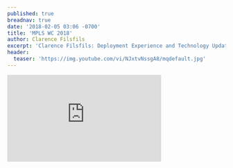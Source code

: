 ```yaml
---
published: true
breadnav: true
date: '2018-02-05 03:06 -0700'
title: 'MPLS WC 2018'
author: Clarence Filsfils
excerpt: 'Clarence Filsfils: Deployment Experience and Technology Update'
header:
  teaser: 'https://img.youtube.com/vi/NJxtvNssgA8/mqdefault.jpg'
---    
```

       
<iframe width="355" height="200" src="https://www.youtube.com/embed/NJxtvNssgA8" frameborder="0" allowfullscreen></iframe>
